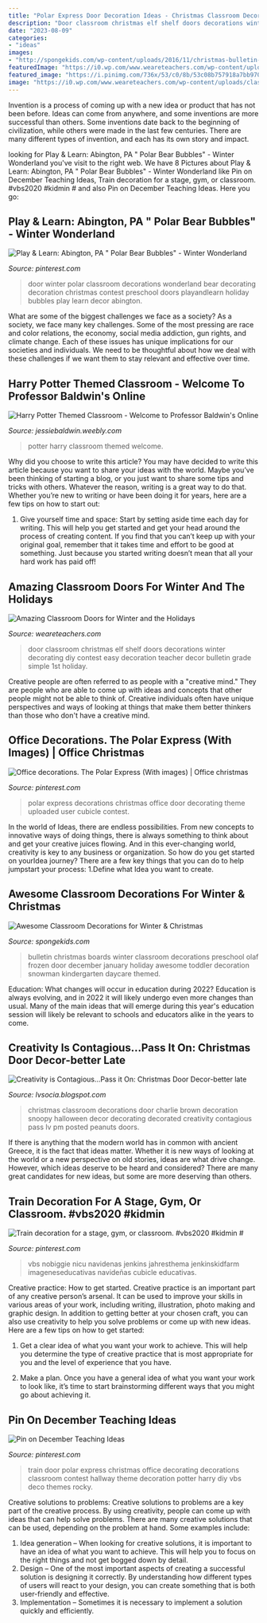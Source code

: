 ```yaml
---
title: "Polar Express Door Decoration Ideas - Christmas Classroom Decorations Door Charlie Brown Decoration Snoopy Halloween Decor Decorating Decorated Creativity Contagious Pass Lv Pm Posted Peanuts Doors"
description: "Door classroom christmas elf shelf doors decorations winter decorating diy contest easy decoration teacher decor bulletin grade simple 1st holiday"
date: "2023-08-09"
categories:
- "ideas"
images:
- "http://spongekids.com/wp-content/uploads/2016/11/christmas-bulletin-board/2-christmas-bulletin-board-ideas.jpg"
featuredImage: "https://i0.wp.com/www.weareteachers.com/wp-content/uploads/classroom_doors_elf.jpg?resize=500%2C667&amp;ssl=1"
featured_image: "https://i.pinimg.com/736x/53/c0/8b/53c08b757918a7bb970f6bc65dbc2eb1.jpg"
image: "https://i0.wp.com/www.weareteachers.com/wp-content/uploads/classroom_doors_elf.jpg?resize=500%2C667&amp;ssl=1"
---
```



Invention is a process of coming up with a new idea or product that has not been before. Ideas can come from anywhere, and some inventions are more successful than others. Some inventions date back to the beginning of civilization, while others were made in the last few centuries. There are many different types of invention, and each has its own story and impact.

	

		
looking for Play &amp; Learn: Abington, PA &quot; Polar Bear Bubbles&quot; - Winter Wonderland you've visit to the right web. We have 8 Pictures about Play &amp; Learn: Abington, PA &quot; Polar Bear Bubbles&quot; - Winter Wonderland like Pin on December Teaching Ideas, Train decoration for a stage, gym, or classroom. #vbs2020 #kidmin # and also Pin on December Teaching Ideas. Here you go:
		
    
## Play &amp; Learn: Abington, PA &quot; Polar Bear Bubbles&quot; - Winter Wonderland

<img loading=lazy src="https://i.pinimg.com/originals/da/c7/32/dac732ae0cfd8267c932ad29762b7f86.jpg" onerror="this.onerror=null;this.src='https://tse2.mm.bing.net/th?id=OIP.cUNr83VCCBV-iUIvOZYhiQHaNK&amp;pid=15.1';" alt="Play &amp; Learn: Abington, PA &quot; Polar Bear Bubbles&quot; - Winter Wonderland">

_Source: pinterest.com_

>door winter polar classroom decorations wonderland bear decorating decoration christmas contest preschool doors playandlearn holiday bubbles play learn decor abington. 

	

What are some of the biggest challenges we face as a society?
As a society, we face many key challenges. Some of the most pressing are race and color relations, the economy, social media addiction, gun rights, and climate change. Each of these issues has unique implications for our societies and individuals. We need to be thoughtful about how we deal with these challenges if we want them to stay relevant and effective over time.

    
## Harry Potter Themed Classroom - Welcome To Professor Baldwin&#039;s Online

<img loading=lazy src="http://jessiebaldwin.weebly.com/uploads/1/1/4/5/11459476/1241974_orig.jpg" onerror="this.onerror=null;this.src='https://tse2.mm.bing.net/th?id=OIP.AVtMjRugVzvbpQxNvUimowHaJ3&amp;pid=15.1';" alt="Harry Potter Themed Classroom - Welcome to Professor Baldwin&#039;s Online">

_Source: jessiebaldwin.weebly.com_

>potter harry classroom themed welcome. 

	

Why did you choose to write this article?
You may have decided to write this article because you want to share your ideas with the world. Maybe you’ve been thinking of starting a blog, or you just want to share some tips and tricks with others. Whatever the reason, writing is a great way to do that. Whether you’re new to writing or have been doing it for years, here are a few tips on how to start out:
1. Give yourself time and space: Start by setting aside time each day for writing. This will help you get started and get your head around the process of creating content. If you find that you can’t keep up with your original goal, remember that it takes time and effort to be good at something. Just because you started writing doesn’t mean that all your hard work has paid off!


    
## Amazing Classroom Doors For Winter And The Holidays

<img loading=lazy src="https://i0.wp.com/www.weareteachers.com/wp-content/uploads/classroom_doors_elf.jpg?resize=500%2C667&amp;ssl=1" onerror="this.onerror=null;this.src='https://tse4.mm.bing.net/th?id=OIP.FXIe60DZ2ckVFXhh7qLYpQHaJ4&amp;pid=15.1';" alt="Amazing Classroom Doors for Winter and the Holidays">

_Source: weareteachers.com_

>door classroom christmas elf shelf doors decorations winter decorating diy contest easy decoration teacher decor bulletin grade simple 1st holiday. 

	

Creative people are often referred to as people with a "creative mind." They are people who are able to come up with ideas and concepts that other people might not be able to think of. Creative individuals often have unique perspectives and ways of looking at things that make them better thinkers than those who don't have a creative mind.

    
## Office Decorations. The Polar Express (With Images) | Office Christmas

<img loading=lazy src="https://i.pinimg.com/originals/23/46/a9/2346a9c0500d97663030910b537e9b45.jpg" onerror="this.onerror=null;this.src='https://tse2.mm.bing.net/th?id=OIP.2rghkivaRrwaBDcQODLXMAHaJ4&amp;pid=15.1';" alt="Office decorations. The Polar Express (With images) | Office christmas">

_Source: pinterest.com_

>polar express decorations christmas office door decorating theme uploaded user cubicle contest. 

	

In the world of Ideas, there are endless possibilities. From new concepts to innovative ways of doing things, there is always something to think about and get your creative juices flowing. And in this ever-changing world, creativity is key to any business or organization. So how do you get started on yourIdea journey? There are a few key things that you can do to help jumpstart your process: 1.Define what Idea you want to create.

    
## Awesome Classroom Decorations For Winter &amp; Christmas

<img loading=lazy src="http://spongekids.com/wp-content/uploads/2016/11/christmas-bulletin-board/2-christmas-bulletin-board-ideas.jpg" onerror="this.onerror=null;this.src='https://tse4.mm.bing.net/th?id=OIP.t_S0idtk4s23hZTuKM1slgHaFi&amp;pid=15.1';" alt="Awesome Classroom Decorations for Winter &amp; Christmas">

_Source: spongekids.com_

>bulletin christmas boards winter classroom decorations preschool olaf frozen door december january holiday awesome toddler decoration snowman kindergarten daycare themed. 

	

Education: What changes will occur in education during 2022?
Education is always evolving, and in 2022 it will likely undergo even more changes than usual. Many of the main ideas that will emerge during this year's education session will likely be relevant to schools and educators alike in the years to come.

    
## Creativity Is Contagious...Pass It On: Christmas Door Decor-better Late

<img loading=lazy src="https://4.bp.blogspot.com/-0Y4dSkMQlzo/UdCDvBvPmMI/AAAAAAAAAbU/lcgKTq0zwQo/s960/Snoopy.jpg" onerror="this.onerror=null;this.src='https://tse1.mm.bing.net/th?id=OIP.aePsEoxxW9YHW-kMRkqvbAHaJ4&amp;pid=15.1';" alt="Creativity is Contagious...Pass it On: Christmas Door Decor-better late">

_Source: lvsocia.blogspot.com_

>christmas classroom decorations door charlie brown decoration snoopy halloween decor decorating decorated creativity contagious pass lv pm posted peanuts doors. 

	

If there is anything that the modern world has in common with ancient Greece, it is the fact that ideas matter. Whether it is new ways of looking at the world or a new perspective on old stories, ideas are what drive change. However, which ideas deserve to be heard and considered? There are many great candidates for new ideas, but some are more deserving than others.

    
## Train Decoration For A Stage, Gym, Or Classroom. #vbs2020 #kidmin #

<img loading=lazy src="https://i.pinimg.com/736x/de/af/fa/deaffaaa897cec843b1ed5363fcfbcdf.jpg" onerror="this.onerror=null;this.src='https://tse3.mm.bing.net/th?id=OIP.5odU_AQctPgab14BTZ8GPgHaHu&amp;pid=15.1';" alt="Train decoration for a stage, gym, or classroom. #vbs2020 #kidmin #">

_Source: pinterest.com_

>vbs nobiggie nicu navidenas jenkins jahresthema jenkinskidfarm imageneseducativas navideñas cubicle educativas. 

	

Creative practice: How to get started.
Creative practice is an important part of any creative person’s arsenal. It can be used to improve your skills in various areas of your work, including writing, illustration, photo making and graphic design. In addition to getting better at your chosen craft, you can also use creativity to help you solve problems or come up with new ideas. Here are a few tips on how to get started:
1. Get a clear idea of what you want your work to achieve. This will help you determine the type of creative practice that is most appropriate for you and the level of experience that you have.

2. Make a plan. Once you have a general idea of what you want your work to look like, it’s time to start brainstorming different ways that you might go about achieving it.

    
## Pin On December Teaching Ideas

<img loading=lazy src="https://i.pinimg.com/736x/53/c0/8b/53c08b757918a7bb970f6bc65dbc2eb1.jpg" onerror="this.onerror=null;this.src='https://tse2.mm.bing.net/th?id=OIP.xryb0Klwdb10P6jTjtIMBQHaNK&amp;pid=15.1';" alt="Pin on December Teaching Ideas">

_Source: pinterest.com_

>train door polar express christmas office decorating decorations classroom contest hallway theme decoration potter harry diy vbs deco themes rocky. 

	

Creative solutions to problems:
Creative solutions to problems are a key part of the creative process. By using creativity, people can come up with ideas that can help solve problems. There are many creative solutions that can be used, depending on the problem at hand. Some examples include:
1. Idea generation – When looking for creative solutions, it is important to have an idea of what you want to achieve. This will help you to focus on the right things and not get bogged down by detail.
2. Design – One of the most important aspects of creating a successful solution is designing it correctly. By understanding how different types of users will react to your design, you can create something that is both user-friendly and effective.
3. Implementation – Sometimes it is necessary to implement a solution quickly and efficiently.

